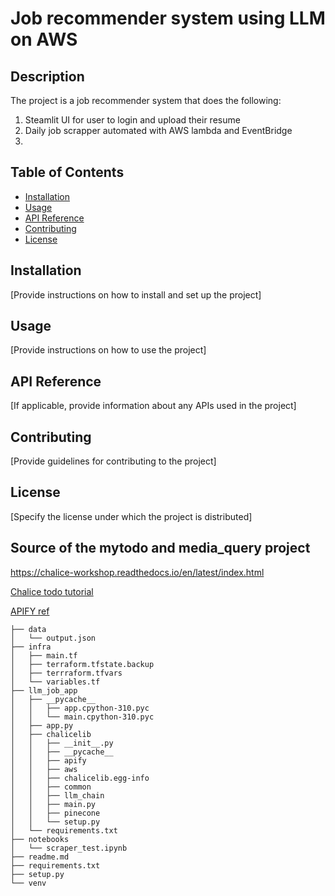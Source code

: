 # Job recommender system using LLM on AWS

## Description

The project is a job recommender system that does the following:

1. Steamlit UI for user to login and upload their resume
2. Daily job scrapper automated with AWS lambda and EventBridge
3.

## Table of Contents

- [Installation](#installation)
- [Usage](#usage)
- [API Reference](#api-reference)
- [Contributing](#contributing)
- [License](#license)

## Installation

[Provide instructions on how to install and set up the project]

## Usage

[Provide instructions on how to use the project]

## API Reference

[If applicable, provide information about any APIs used in the project]

## Contributing

[Provide guidelines for contributing to the project]

## License

[Specify the license under which the project is distributed]

## Source of the mytodo and media_query project

https://chalice-workshop.readthedocs.io/en/latest/index.html

[Chalice todo tutorial](https://github.com/aws-samples/chalice-workshop/tree/master/code/todo-app/part1/03-add-dynamodb)

[APIFY ref](https://docs.apify.com/api/client/python/docs/quick-start)

```
├── data
│   └── output.json
├── infra
│   ├── main.tf
│   ├── terraform.tfstate.backup
│   ├── terrraform.tfvars
│   └── variables.tf
├── llm_job_app
│   ├── __pycache__
│   │   ├── app.cpython-310.pyc
│   │   └── main.cpython-310.pyc
│   ├── app.py
│   ├── chalicelib
│   │   ├── __init__.py
│   │   ├── __pycache__
│   │   ├── apify
│   │   ├── aws
│   │   ├── chalicelib.egg-info
│   │   ├── common
│   │   ├── llm_chain
│   │   ├── main.py
│   │   ├── pinecone
│   │   └── setup.py
│   └── requirements.txt
├── notebooks
│   └── scraper_test.ipynb
├── readme.md
├── requirements.txt
├── setup.py
└── venv
```
